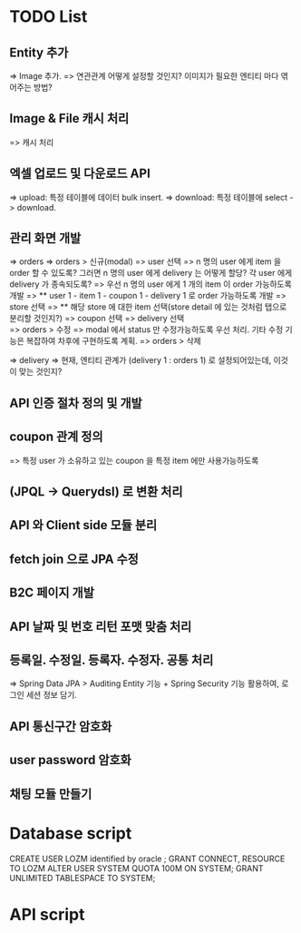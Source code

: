 # TODO List
## Entity 추가
=> Image 추가.
  => 연관관계 어떻게 설정할 것인지? 이미지가 필요한 엔티티 마다 엮어주는 방법?

## Image & File 캐시 처리
=> 캐시 처리

## 엑셀 업로드 및 다운로드 API
=> upload: 특정 테이블에 데이터 bulk insert.
=> download: 특정 테이블에 select -> download.

## 관리 화면 개발
=> orders
  => orders > 신규(modal)
    => user 선택
      => n 명의 user 에게 item 을 order 할 수 있도록? 그러면 n 명의 user 에게 delivery 는 어떻게 할당? 각 user 에게 delivery 가 종속되도록?
      => 우선 n 명의 user 에게 1 개의 item 이 order 가능하도록 개발
      => ** user 1 - item 1 - coupon 1 - delivery 1 로 order 가능하도록 개발
    => store 선택 
    => ** 해당 store 에 대한 item 선택(store detail 에 있는 것처럼 탭으로 분리할 것인지?)
    => coupon 선택
    => delivery 선택  
  => orders > 수정
    => modal 에서 status 만 수정가능하도록 우선 처리. 기타 수정 기능은 복잡하여 차후에 구현하도록 계획.
  => orders > 삭제
  
=> delivery
  => 현재, 엔티티 관계가 (delivery 1 : orders 1) 로 설정되어있는데, 이것이 맞는 것인지?

## API 인증 절차 정의 및 개발

## coupon 관계 정의
=> 특정 user 가 소유하고 있는 coupon 을 특정 item 에만 사용가능하도록

## (JPQL -> Querydsl) 로 변환 처리

## API 와 Client side 모듈 분리

## fetch join 으로 JPA 수정

## B2C 페이지 개발

## API 날짜 및 번호 리턴 포맷 맞춤 처리

## 등록일. 수정일. 등록자. 수정자. 공통 처리
=> Spring Data JPA > Auditing Entity 기능 + Spring Security 기능 활용하여, 로그인 세션 정보 담기.

## API 통신구간 암호화

## user password 암호화

## 채팅 모듈 만들기

# Database script
CREATE USER LOZM identified by oracle ;
GRANT CONNECT, RESOURCE TO LOZM
ALTER USER SYSTEM QUOTA 100M ON SYSTEM;
GRANT UNLIMITED TABLESPACE TO SYSTEM;

# API script